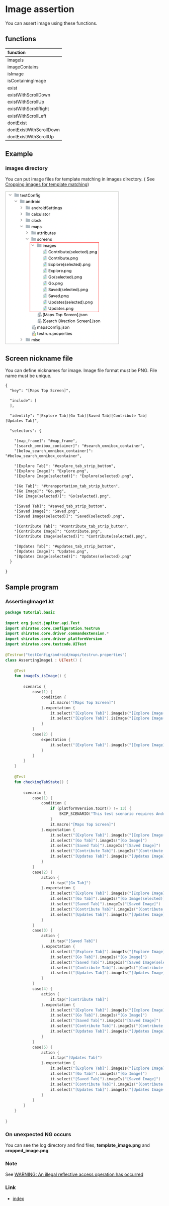 # Image assertion

You can assert image using these functions.

## functions

| function                |
|:------------------------|
| imageIs                 |
| imageContains           |
| isImage                 |
| isContainingImage       |
| exist                   |
| existWithScrollDown     |
| existWithScrollUp       |
| existWithScrollRight    |
| existWithScrollLeft     |
| dontExist               |
| dontExistWithScrollDown |
| dontExistWithScrollUp   |

## Example

### images directory

You can put image files for template matching in images directory. (
See [Cropping images for template matching](../../../in_action/image_matching/cropping_images_for_template_matching.md))

![](../../../in_action/_images/images_directory.png)

## Screen nickname file

You can define nicknames for image. Image file format must be PNG. File name must be unique.

```
{
  "key": "[Maps Top Screen]",

  "include": [
  ],

  "identity": "[Explore Tab][Go Tab][Saved Tab][Contribute Tab][Updates Tab]",

  "selectors": {

    "[map_frame]": "#map_frame",
    "[search_omnibox_container]": "#search_omnibox_container",
    "[below_search_omnibox_container]": "#below_search_omnibox_container",

    "[Explore Tab]": "#explore_tab_strip_button",
    "[Explore Image]": "Explore.png",
    "[Explore Image(selected)]": "Explore(selected).png",

    "[Go Tab]": "#transportation_tab_strip_button",
    "[Go Image]": "Go.png",
    "[Go Image(selected)]": "Go(selected).png",

    "[Saved Tab]": "#saved_tab_strip_button",
    "[Saved Image]": "Saved.png",
    "[Saved Image(selected)]": "Saved(selected).png",

    "[Contribute Tab]": "#contribute_tab_strip_button",
    "[Contribute Image]": "Contribute.png",
    "[Contribute Image(selected)]": "Contribute(selected).png",

    "[Updates Tab]": "#updates_tab_strip_button",
    "[Updates Image]": "Updates.png",
    "[Updates Image(selected)]": "Updates(selected).png"
  }

}
```

## Sample program

### AssertingImage1.kt

```kotlin
package tutorial.basic

import org.junit.jupiter.api.Test
import shirates.core.configuration.Testrun
import shirates.core.driver.commandextension.*
import shirates.core.driver.platformVersion
import shirates.core.testcode.UITest

@Testrun("testConfig/android/maps/testrun.properties")
class AssertingImage1 : UITest() {

    @Test
    fun imageIs_isImage() {

        scenario {
            case(1) {
                condition {
                    it.macro("[Maps Top Screen]")
                }.expectation {
                    it.select("[Explore Tab]").imageIs("[Explore Image(selected)]")     // OK
                    it.select("[Explore Tab]").isImage("[Explore Image(selected)]").thisIsTrue()      // OK
                }
            }
            case(2) {
                expectation {
                    it.select("[Explore Tab]").imageIs("[Explore Image]")     // NG
                }
            }
        }
    }

    @Test
    fun checkingTabState() {

        scenario {
            case(1) {
                condition {
                    if (platformVersion.toInt() != 13) {
                        SKIP_SCENARIO("This test scenario requires Android 13. (actual=$platformVersion)")
                    }
                    it.macro("[Maps Top Screen]")
                }.expectation {
                    it.select("[Explore Tab]").imageIs("[Explore Image(selected)]")
                    it.select("[Go Tab]").imageIs("[Go Image]")
                    it.select("[Saved Tab]").imageIs("[Saved Image]")
                    it.select("[Contribute Tab]").imageIs("[Contribute Image]")
                    it.select("[Updates Tab]").imageIs("[Updates Image]")
                }
            }
            case(2) {
                action {
                    it.tap("[Go Tab]")
                }.expectation {
                    it.select("[Explore Tab]").imageIs("[Explore Image]")
                    it.select("[Go Tab]").imageIs("[Go Image(selected)]")
                    it.select("[Saved Tab]").imageIs("[Saved Image]")
                    it.select("[Contribute Tab]").imageIs("[Contribute Image]")
                    it.select("[Updates Tab]").imageIs("[Updates Image]")
                }
            }
            case(3) {
                action {
                    it.tap("[Saved Tab]")
                }.expectation {
                    it.select("[Explore Tab]").imageIs("[Explore Image]")
                    it.select("[Go Tab]").imageIs("[Go Image]")
                    it.select("[Saved Tab]").imageIs("[Saved Image(selected)]")
                    it.select("[Contribute Tab]").imageIs("[Contribute Image]")
                    it.select("[Updates Tab]").imageIs("[Updates Image]")
                }
            }
            case(4) {
                action {
                    it.tap("[Contribute Tab]")
                }.expectation {
                    it.select("[Explore Tab]").imageIs("[Explore Image]")
                    it.select("[Go Tab]").imageIs("[Go Image]")
                    it.select("[Saved Tab]").imageIs("[Saved Image]")
                    it.select("[Contribute Tab]").imageIs("[Contribute Image(selected)]")
                    it.select("[Updates Tab]").imageIs("[Updates Image]")
                }
            }
            case(5) {
                action {
                    it.tap("[Updates Tab]")
                }.expectation {
                    it.select("[Explore Tab]").imageIs("[Explore Image]")
                    it.select("[Go Tab]").imageIs("[Go Image]")
                    it.select("[Saved Tab]").imageIs("[Saved Image]")
                    it.select("[Contribute Tab]").imageIs("[Contribute Image]")
                    it.select("[Updates Tab]").imageIs("[Updates Image(selected)]")
                }
            }
        }
    }

}
```

### On unexpected NG occurs

You can see the log directory and find files, **template_image.png** and **cropped_image.png**.

### Note

See [WARNING: An illegal reflective access operation has occurred](../../../troubleshooting/warnings/anIllegalRefrectiveAccessOperationHasOccured.md)

### Link

- [index](../../../index.md)
